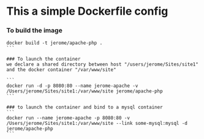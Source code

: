 # This a simple Dockerfile config

### To build the image
````
docker build -t jerome/apache-php .
```

### To launch the container
we declare a shared directory between host "/users/jerome/Sites/site1" and the docker container "/var/www/site"

```
docker run -d -p 8080:80 --name jerome-apache -v /Users/jerome/Sites/site1:/var/www/site jerome/apache-php
```

### to launch the container and bind to a mysql container
```
docker run --name jerome-apache -p 8080:80 -v /Users/jerome/Sites/site1:/var/www/site --link some-mysql:mysql -d jerome/apache-php
```
